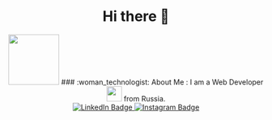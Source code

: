 
<div id="header" align="center">
  <h1>Hi there 👋</h1>
  <img src="https://media4.giphy.com/media/v1.Y2lkPTc5MGI3NjExczBuY2p1MXh2bXJtdTJucmM1YnM5M3g0a2txNzR5ZmEyd25mbmRpeiZlcD12MV9pbnRlcm5hbF9naWZfYnlfaWQmY3Q9Zw/KYJYayTYbP6Zg72ef1/giphy.gif" width="100"/>
  ### :woman_technologist: About Me :
  I am a Web Developer <img src="https://media.giphy.com/media/WUlplcMpOCEmTGBtBW/giphy.gif" width="30"> from Russia.
  <div id="badges">
  <a href="[your-linkedin-URL](https://www.linkedin.com/in/julie-vakal/)">
    <img src="https://img.shields.io/badge/LinkedIn-blue?style=for-the-badge&logo=linkedin&logoColor=white" alt="LinkedIn Badge"/>
  </a>
  <a href="[your-youtube-URL](https://www.instagram.com/vakal.y/)">
    <img src="https://img.shields.io/badge/Instagram-violet?style=for-the-badge&logo=instagram&logoColor=white" alt="Instagram Badge"/>
  </a>
</div>
  <img src="https://komarev.com/ghpvc/?username=vakal-y&style=flat-square&color=ff69b4" alt=""/>
</div>

